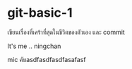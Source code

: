 
# git-basic-1


เขียนเรื่องที่เศร้าที่สุดในชีวิตของตัวเอง และ commit 


It's me .. ningchan


mic คับasdfasdfasdfasafasf

